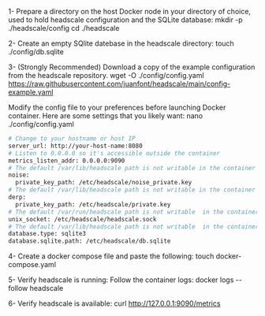 1- Prepare a directory on the host Docker node in your directory of choice, used to hold headscale configuration and the SQLite database:
mkdir -p ./headscale/config
cd ./headscale

2- Create an empty SQlite datebase in the headscale directory:
touch ./config/db.sqlite

3- (Strongly Recommended) Download a copy of the example configuration from the headscale repository.
wget -O ./config/config.yaml https://raw.githubusercontent.com/juanfont/headscale/main/config-example.yaml

Modify the config file to your preferences before launching Docker container. Here are some settings that you likely want:
nano ./config/config.yaml

```sh
# Change to your hostname or host IP
server_url: http://your-host-name:8080
# Listen to 0.0.0.0 so it's accessible outside the container
metrics_listen_addr: 0.0.0.0:9090
# The default /var/lib/headscale path is not writable in the container
noise:
  private_key_path: /etc/headscale/noise_private.key
# The default /var/lib/headscale path is not writable in the container
derp:
  private_key_path: /etc/headscale/private.key
# The default /var/run/headscale path is not writable  in the container
unix_socket: /etc/headscale/headscale.sock
# The default /var/lib/headscale path is not writable  in the container
database.type: sqlite3
database.sqlite.path: /etc/headscale/db.sqlite
```

4- Create a docker compose file and paste the following:
touch docker-compose.yaml

5- Verify headscale is running: Follow the container logs:
docker logs --follow headscale

6- Verify headscale is available:
curl http://127.0.0.1:9090/metrics

